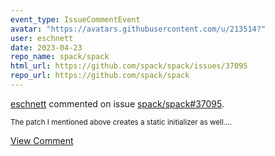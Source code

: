 ```yaml
---
event_type: IssueCommentEvent
avatar: "https://avatars.githubusercontent.com/u/213514?"
user: eschnett
date: 2023-04-23
repo_name: spack/spack
html_url: https://github.com/spack/spack/issues/37095
repo_url: https://github.com/spack/spack
---
```


<a href='https://github.com/eschnett' target='_blank'>eschnett</a> commented on issue <a href='https://github.com/spack/spack/issues/37095' target='_blank'>spack/spack#37095</a>.

<small>The patch I mentioned above creates a static initializer as well....</small>

<a href='https://github.com/spack/spack/issues/37095' target='_blank'>View Comment</a>